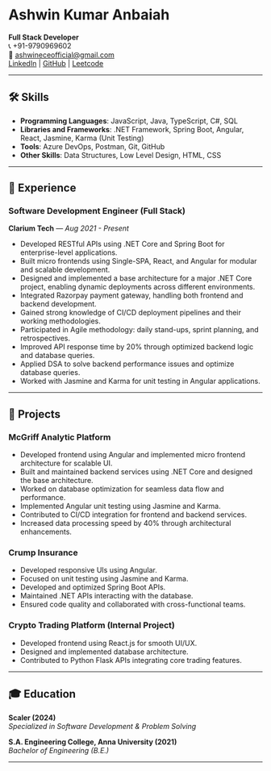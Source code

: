 # Ashwin Kumar Anbaiah  
**Full Stack Developer**  
📞 +91-9790969602  
📧 ashwineceofficial@gmail.com  
[LinkedIn](https://www.linkedin.com/in/ashwin-kumar-anbaiah/) | [GitHub](https://github.com/Ashwin-ak-05) | [Leetcode](https://leetcode.com/u/AshwinAK05/)

---

## 🛠️ Skills

- **Programming Languages**: JavaScript, Java, TypeScript, C#, SQL  
- **Libraries and Frameworks**: .NET Framework, Spring Boot, Angular, React, Jasmine, Karma (Unit Testing)  
- **Tools**: Azure DevOps, Postman, Git, GitHub  
- **Other Skills**: Data Structures, Low Level Design, HTML, CSS  

---

## 💼 Experience

### **Software Development Engineer (Full Stack)**  
**Clarium Tech** — *Aug 2021 - Present*

- Developed RESTful APIs using .NET Core and Spring Boot for enterprise-level applications.  
- Built micro frontends using Single-SPA, React, and Angular for modular and scalable development.  
- Designed and implemented a base architecture for a major .NET Core project, enabling dynamic deployments across different environments.  
- Integrated Razorpay payment gateway, handling both frontend and backend development.  
- Gained strong knowledge of CI/CD deployment pipelines and their working methodologies.  
- Participated in Agile methodology: daily stand-ups, sprint planning, and retrospectives.  
- Improved API response time by 20% through optimized backend logic and database queries.  
- Applied DSA to solve backend performance issues and optimize database queries.  
- Worked with Jasmine and Karma for unit testing in Angular applications.  

---

## 🚀 Projects

### **McGriff Analytic Platform**
- Developed frontend using Angular and implemented micro frontend architecture for scalable UI.  
- Built and maintained backend services using .NET Core and designed the base architecture.  
- Worked on database optimization for seamless data flow and performance.  
- Implemented Angular unit testing using Jasmine and Karma.  
- Contributed to CI/CD integration for frontend and backend services.  
- Increased data processing speed by 40% through architectural enhancements.

### **Crump Insurance**
- Developed responsive UIs using Angular.  
- Focused on unit testing using Jasmine and Karma.  
- Developed and optimized Spring Boot APIs.  
- Maintained .NET APIs interacting with the database.  
- Ensured code quality and collaborated with cross-functional teams.

### **Crypto Trading Platform (Internal Project)**
- Developed frontend using React.js for smooth UI/UX.  
- Designed and implemented database architecture.  
- Contributed to Python Flask APIs integrating core trading features.

---

## 🎓 Education

**Scaler (2024)**  
*Specialized in Software Development & Problem Solving*  

**S.A. Engineering College, Anna University (2021)**  
*Bachelor of Engineering (B.E.)*

---
